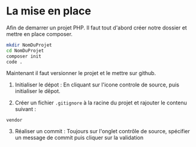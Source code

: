# La mise en place

Afin de demarrer un projet PHP. Il faut tout d'abord créer notre dossier
et mettre en place composer.

```bash
mkdir NomDuProjet
cd NomDuProjet
composer init
code .
```

Maintenant il faut versionner le projet et le mettre sur github.

1. Initialiser le dépot : En cliquant sur l'icone controle de source,
   puis initialiser le dêpot.

2. Créer un fichier `.gitignore` à la racine du projet et rajouter le contenu
   suivant :

```
vendor
```

3. Réaliser un commit : Toujours sur l'onglet contrôle de source, spécifier
   un message de commit puis cliquer sur la validation
